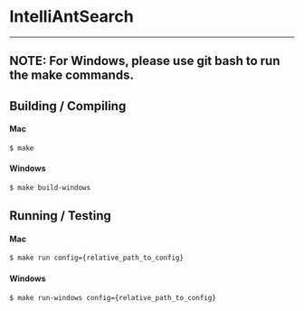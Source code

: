 # IntelliAntSearch

---

## NOTE: For Windows, please use git bash to run the make commands.

## Building / Compiling

#### Mac

```bash
$ make
```

#### Windows

```bash
$ make build-windows
```

## Running / Testing

#### Mac

```bash
$ make run config={relative_path_to_config}
```

#### Windows

```bash
$ make run-windows config={relative_path_to_config}
```
